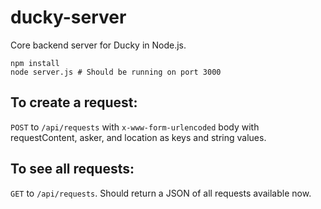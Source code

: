 # ducky-server

Core backend server for Ducky in Node.js.

```
npm install
node server.js # Should be running on port 3000
```

## To create a request:

```POST``` to ```/api/requests``` with ```x-www-form-urlencoded``` body with requestContent, asker, and location as keys and string values.

## To see all requests:

```GET``` to ```/api/requests```. Should return a JSON of all requests available now.

